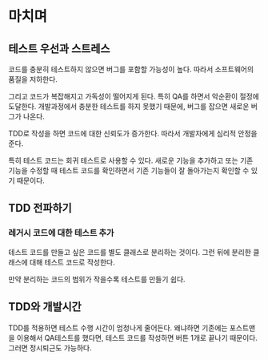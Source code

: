 # 마치며

## 테스트 우선과 스트레스

코드를 충분히 테스트하지 않으면 버그를 포함할 가능성이 높다. 따라서 소프트웨어의 품질을 저하한다.

그리고 코드가 복잡해지고 가독성이 떨어지게 된다. 특히 QA를 하면서 악순환이 절정에 도달한다. 개발과정에서 충분한 테스트를 하지 못했기 때문에, 버그를 잡으면 새로운 버그가 나온다.

TDD로 작성을 하면 코드에 대한 신뢰도가 증가한다. 따라서 개발자에게 심리적 안정을 준다.

특히 테스트 코드는 회귀 테스트로 사용할 수 있다. 새로운 기능을 추가하고 또는 기존 기능을 수정할 때 테스트 코드를 확인하면서 기존 기능들이 잘 돌아가는지 확인할 수 있기 때문이다.

## TDD 전파하기

### 레거시 코드에 대한 테스트 추가

테스트 코드를 만들고 싶은 코드를 별도 클래스로 분리하는 것이다. 그런 뒤에 분리한 클래스에 대해 테스트 코드로 작성한다.

만약 분리하는 코드의 범위가 작을수록 테스트를 만들기 쉽다.

## TDD와 개발시간

TDD를 적용하면 테스트 수행 시간이 엄청나게 줄어든다. 왜냐하면 기존에는 포스트맨을 이용해서 QA테스트를 했다면, 테스트 코드를 작성하면 버튼 1개로 끝나기 때문이다. 그러면 정시퇴근도 가능하다.